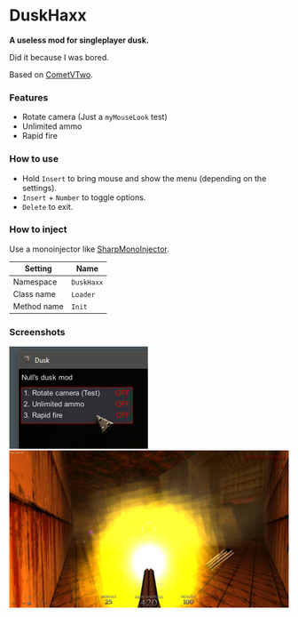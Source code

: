 # DuskHaxx
**A useless mod for singleplayer dusk.**

Did it because I was bored.

Based on [CometVTwo](https://github.com/TheReal3rd/CometVTwo).

### Features
- Rotate camera (Just a `myMouseLook` test)
- Unlimited ammo
- Rapid fire

### How to use
- Hold `Insert` to bring mouse and show the menu (depending on the settings).
- `Insert` + `Number` to toggle options.
- `Delete` to exit.

### How to inject
Use a monoinjector like [SharpMonoInjector](https://github.com/warbler/SharpMonoInjector).

Setting      | Name
-------------|----------------
Namespace    | `DuskHaxx`
Class name   | `Loader`
Method name  | `Init`

### Screenshots
![Screenshot 1](images/screenshot1.png)
![Screenshot 2](images/screenshot2.jpg)
